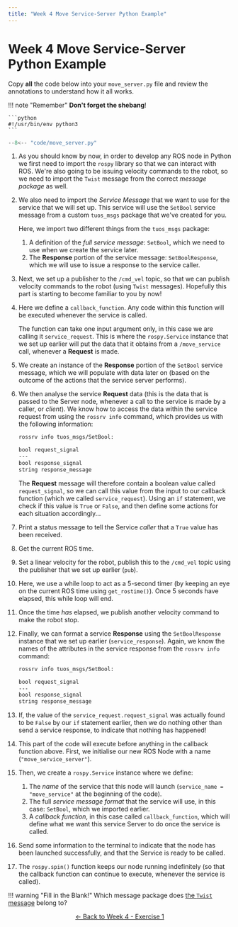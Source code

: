 ```yaml
---  
title: "Week 4 Move Service-Server Python Example"  
---
```


# Week 4 Move Service-Server Python Example

Copy **all** the code below into your `move_server.py` file and review the annotations to understand how it all works.

!!! note "Remember"
    **Don't forget the shebang**!

    ```python
    #!/usr/bin/env python3
    ```

```py title="move_server.py"
--8<-- "code/move_server.py"
```

1. As you should know by now, in order to develop any ROS node in Python we first need to import the `rospy` library so that we can interact with ROS. We're also going to be issuing velocity commands to the robot, so we need to import the `Twist` message from the correct *message package* as well.

1. We also need to import the *Service Message* that we want to use for the service that we will set up. This service will use the `SetBool` service message from a custom `tuos_msgs` package that we've created for you.

    Here, we import two different things from the `tuos_msgs` package:

    1. A definition of the *full service message*: `SetBool`, which we need to use when we create the service later.
    1. The **Response** portion of the service message: `SetBoolResponse`, which we will use to issue a response to the service caller.

1. Next, we set up a publisher to the `/cmd_vel` topic, so that we can publish velocity commands to the robot (using `Twist` messages). Hopefully this part is starting to become familiar to you by now!

1. Here we define a `callback_function`. Any code within this function will be executed whenever the service is called.

    The function can take one input argument only, in this case we are calling it `service_request`. This is where the `rospy.Service` instance that we set up earlier will put the data that it obtains from a `/move_service` call, whenever a **Request** is made.

1. We create an instance of the **Response** portion of the `SetBool` service message, which we will populate with data later on (based on the outcome of the actions that the service server performs).

1. We then analyse the service **Request** data (this is the data that is passed to the Server node, whenever a call to the service is made by a caller, or *client*). We know how to access the data within the service request from using the `rossrv info` command, which provides us with the following information:

    ```txt
    rossrv info tuos_msgs/SetBool:

    bool request_signal
    ---
    bool response_signal
    string response_message
    ```

    The **Request** message will therefore contain a boolean value called `request_signal`, so we can call this value from the input to our callback function (which we called `service_request`). Using an `if` statement, we check if this value is `True` or `False`, and then define some actions for each situation accordingly...

1. Print a status message to tell the Service *caller* that a `True` value has been received.

1. Get the current ROS time.

1. Set a linear velocity for the robot, publish this to the `/cmd_vel` topic using the publisher that we set up earlier (`pub`).

1. Here, we use a while loop to act as a 5-second timer (by keeping an eye on the current ROS time using `get_rostime()`). Once 5 seconds have elapsed, this while loop will end.

1. Once the time *has* elapsed, we publish another velocity command to make the robot stop.

1. Finally, we can format a service **Response** using the `SetBoolResponse` instance that we set up earlier (`service_response`). Again, we know the names of the attributes in the service response from the `rossrv info` command:

    ```txt
    rossrv info tuos_msgs/SetBool:

    bool request_signal
    ---
    bool response_signal
    string response_message
    ```

1. If, the value of the `service_request.request_signal` was actually found to be `False` by our `if` statement earlier, then we do nothing other than send a service response, to indicate that nothing has happened!

1. This part of the code will execute before anything in the callback function above. First, we initialise our new ROS Node with a name (`"move_service_server"`).

1. Then, we create a `rospy.Service` instance where we define:

    1. The *name* of the service that this node will launch (`service_name = "move_service"` at the beginning of the code).
    1. The full *service message format* that the service will use, in this case: `SetBool`, which we imported earlier.
    1. A *callback function*, in this case called `callback_function`, which will define what we want this service Server to do once the service is called.

1. Send some information to the terminal to indicate that the node has been launched successfully, and that the Service is ready to be called.

1. The `rospy.spin()` function keeps our node running indefinitely (so that the callback function can continue to execute, whenever the service is called). 

!!! warning "Fill in the Blank!"
    Which message package does [the `Twist` message](../../week2/#twist-py) belong to?

<p align="center">
  <a href="../../week4#ex1_ret">&#8592; Back to Week 4 - Exercise 1</a>
</p>